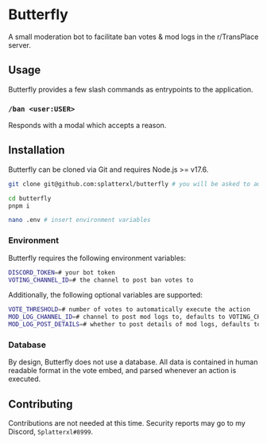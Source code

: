 # Butterfly

A small moderation bot to facilitate ban votes & mod logs in the r/TransPlace server.

## Usage

Butterfly provides a few slash commands as entrypoints to the application.

### `/ban <user:USER>`

Responds with a modal which accepts a reason.

## Installation

Butterfly can be cloned via Git and requires Node.js >= v17.6.

```sh 
git clone git@github.com:splatterxl/butterfly # you will be asked to authenticate 

cd butterfly
pnpm i 

nano .env # insert environment variables 
```

### Environment 

Butterfly requires the following environment variables:

```sh 
DISCORD_TOKEN=# your bot token 
VOTING_CHANNEL_ID=# the channel to post ban votes to 
```

Additionally, the following optional variables are supported:

```sh 
VOTE_THRESHOLD=# number of votes to automatically execute the action
MOD_LOG_CHANNEL_ID=# channel to post mod logs to, defaults to VOTING_CHANNEL_ID
MOD_LOG_POST_DETAILS=# whether to post details of mod logs, defaults to true 
```

### Database

By design, Butterfly does not use a database. All data is contained in human readable format in the vote embed, and parsed whenever an action is executed.

## Contributing 

Contributions are not needed at this time. Security reports may go to my Discord, `Splatterxl#8999`.
